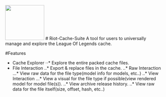 <img src="http://raf.gg/images//logo.png" width="125" height="113">
# Riot-Cache-Suite
A tool for users to universally manage and explore the League Of Legends cache.

#Features
* Cache Explorer
⋅⋅* Explore the entire packed cache files.
* File Interaction
..* Export & replace files in the cache.
..* Raw Interaction
...* View raw data for the file type(model info for models, etc..)
..* View Interaction
...* View a visual for the file type if possible(view rendered model for model file(s)).
..* View archive release history.
..* View raw data for the file itself(size, offset, hash, etc..)
